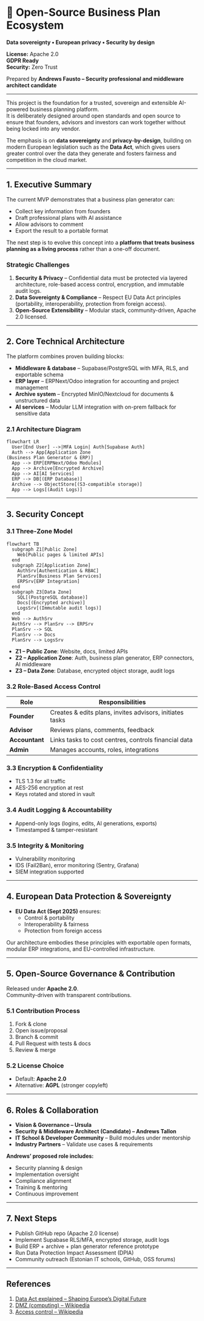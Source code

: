# 🔐 Open-Source Business Plan Ecosystem

**Data sovereignty • European privacy • Security by design**

**License:** Apache 2.0  
**GDPR Ready**  
**Security:** Zero Trust  

Prepared by **Andrews Fausto – Security professional and middleware architect candidate**

---

This project is the foundation for a trusted, sovereign and extensible AI-powered business planning platform.  
It is deliberately designed around open standards and open source to ensure that founders, advisors and investors can work together without being locked into any vendor.  

The emphasis is on **data sovereignty** and **privacy-by-design**, building on modern European legislation such as the **Data Act**, which gives users greater control over the data they generate and fosters fairness and competition in the cloud market.

---

## 1. Executive Summary

The current MVP demonstrates that a business plan generator can:

- Collect key information from founders  
- Draft professional plans with AI assistance  
- Allow advisors to comment  
- Export the result to a portable format  

The next step is to evolve this concept into a **platform that treats business planning as a living process** rather than a one-off document.

### Strategic Challenges
1. **Security & Privacy** – Confidential data must be protected via layered architecture, role-based access control, encryption, and immutable audit logs.  
2. **Data Sovereignty & Compliance** – Respect EU Data Act principles (portability, interoperability, protection from foreign access).  
3. **Open-Source Extensibility** – Modular stack, community-driven, Apache 2.0 licensed.  

---

## 2. Core Technical Architecture

The platform combines proven building blocks:

- **Middleware & database** – Supabase/PostgreSQL with MFA, RLS, and exportable schema  
- **ERP layer** – ERPNext/Odoo integration for accounting and project management  
- **Archive system** – Encrypted MinIO/Nextcloud for documents & unstructured data  
- **AI services** – Modular LLM integration with on-prem fallback for sensitive data  

### 2.1 Architecture Diagram

```mermaid
flowchart LR
  User[End User] -->|MFA Login| Auth[Supabase Auth]
  Auth --> App[Application Zone
(Business Plan Generator & ERP)]
  App --> ERP[ERPNext/Odoo Modules]
  App --> Archive[Encrypted Archive]
  App --> AI[AI Services]
  ERP --> DB[(ERP Database)]
  Archive --> ObjectStore[(S3-compatible storage)]
  App --> Logs[(Audit Logs)]
```

---

## 3. Security Concept

### 3.1 Three-Zone Model

```mermaid
flowchart TB
  subgraph Z1[Public Zone]
    Web[Public pages & limited APIs]
  end
  subgraph Z2[Application Zone]
    AuthSrv[Authentication & RBAC]
    PlanSrv[Business Plan Services]
    ERPSrv[ERP Integration]
  end
  subgraph Z3[Data Zone]
    SQL[(PostgreSQL database)]
    Docs[(Encrypted archive)]
    LogsSrv[(Immutable audit logs)]
  end
  Web --> AuthSrv
  AuthSrv --> PlanSrv --> ERPSrv
  PlanSrv --> SQL
  PlanSrv --> Docs
  PlanSrv --> LogsSrv
```

- **Z1 – Public Zone**: Website, docs, limited APIs  
- **Z2 – Application Zone**: Auth, business plan generator, ERP connectors, AI middleware  
- **Z3 – Data Zone**: Database, encrypted object storage, audit logs  

### 3.2 Role-Based Access Control

| Role          | Responsibilities |
|---------------|------------------|
| **Founder**   | Creates & edits plans, invites advisors, initiates tasks |
| **Advisor**   | Reviews plans, comments, feedback |
| **Accountant**| Links tasks to cost centres, controls financial data |
| **Admin**     | Manages accounts, roles, integrations |

### 3.3 Encryption & Confidentiality
- TLS 1.3 for all traffic  
- AES-256 encryption at rest  
- Keys rotated and stored in vault  

### 3.4 Audit Logging & Accountability
- Append-only logs (logins, edits, AI generations, exports)  
- Timestamped & tamper-resistant  

### 3.5 Integrity & Monitoring
- Vulnerability monitoring  
- IDS (Fail2Ban), error monitoring (Sentry, Grafana)  
- SIEM integration supported  

---

## 4. European Data Protection & Sovereignty

- **EU Data Act (Sept 2025)** ensures:  
  - Control & portability  
  - Interoperability & fairness  
  - Protection from foreign access  

Our architecture embodies these principles with exportable open formats, modular ERP integrations, and EU-controlled infrastructure.

---

## 5. Open-Source Governance & Contribution

Released under **Apache 2.0**.  
Community-driven with transparent contributions.

### 5.1 Contribution Process
1. Fork & clone  
2. Open issue/proposal  
3. Branch & commit  
4. Pull Request with tests & docs  
5. Review & merge  

### 5.2 License Choice
- Default: **Apache 2.0**  
- Alternative: **AGPL** (stronger copyleft)  

---

## 6. Roles & Collaboration

- **Vision & Governance – Ursula**  
- **Security & Middleware Architect (Candidate) – Andrews Tallon**  
- **IT School & Developer Community** – Build modules under mentorship  
- **Industry Partners** – Validate use cases & requirements  

**Andrews’ proposed role includes:**
- Security planning & design  
- Implementation oversight  
- Compliance alignment  
- Training & mentoring  
- Continuous improvement  

---

## 7. Next Steps

- Publish GitHub repo (Apache 2.0 license)  
- Implement Supabase RLS/MFA, encrypted storage, audit logs  
- Build ERP + archive + plan generator reference prototype  
- Run Data Protection Impact Assessment (DPIA)  
- Community outreach (Estonian IT schools, GitHub, OSS forums)  

---

## References

1. [Data Act explained – Shaping Europe’s Digital Future](https://digital-strategy.ec.europa.eu/en/factpages/data-act-explained)  
2. [DMZ (computing) – Wikipedia](https://en.wikipedia.org/wiki/DMZ_(computing))  
3. [Access control – Wikipedia](https://en.wikipedia.org/wiki/Access_control)  
